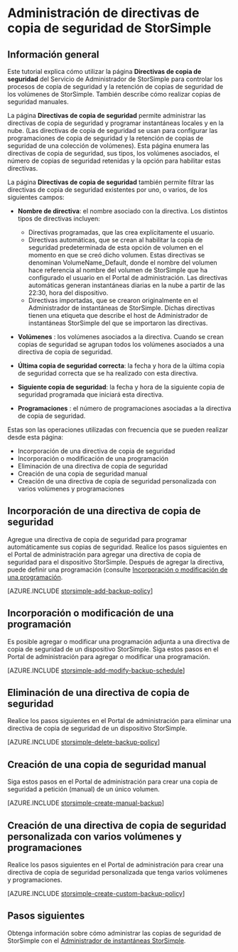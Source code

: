 <properties 
   pageTitle="Administración de directivas de copia de seguridad de StorSimple"
   description="Explica cómo se puede usar el Servicio de Administrador de StorSimple para crear y administrar trabajos de copia de seguridad y programaciones de copia de seguridad."
   services="storsimple"
   documentationCenter="NA"
   authors="alkohli"
   manager="adinah"
   editor="tysonn" />
<tags 
   ms.service="storsimple"
   ms.devlang="NA"
   ms.topic="article"
   ms.tgt_pltfrm="NA"
   ms.workload="TBD"
   ms.date="05/22/2015"
   ms.author="alkohli" />

# Administración de directivas de copia de seguridad de StorSimple

## Información general

Este tutorial explica cómo utilizar la página **Directivas de copia de seguridad** del  Servicio de Administrador de StorSimple para controlar los procesos de copia de seguridad y la retención de copias de seguridad de los volúmenes de StorSimple. También describe cómo realizar copias de seguridad manuales.

La página **Directivas de copia de seguridad** permite administrar las directivas de copia de seguridad y programar instantáneas locales y en la nube. (Las directivas de copia de seguridad se usan para configurar las programaciones de copia de seguridad y la retención de copias de seguridad de una colección de volúmenes). Esta página enumera las directivas de copia de seguridad, sus tipos, los volúmenes asociados, el número de copias de seguridad retenidas y la opción para habilitar estas directivas.

La página **Directivas de copia de seguridad** también permite filtrar las directivas de copia de seguridad existentes por uno, o varios, de los siguientes campos:

- **Nombre de directiva**: el nombre asociado con la directiva. Los distintos tipos de directivas incluyen:

   - Directivas programadas, que las crea explícitamente el usuario.
   - Directivas automáticas, que se crean al habilitar la copia de seguridad predeterminada de esta opción de volumen en el momento en que se creó dicho volumen. Estas directivas se denominan VolumeName_Default, donde el nombre del volumen hace referencia al nombre del volumen de StorSimple que ha configurado el usuario en el Portal de administración. Las directivas automáticas generan instantáneas diarias en la nube a partir de las 22:30, hora del dispositivo.
   - Directivas importadas, que se crearon originalmente en el Administrador de instantáneas de StorSimple. Dichas directivas tienen una etiqueta que describe el host de Administrador de instantáneas StorSimple del que se importaron las directivas.

- **Volúmenes** : los volúmenes asociados a la directiva. Cuando se crean copias de seguridad se agrupan todos los volúmenes asociados a una directiva de copia de seguridad.

- **Última copia de seguridad correcta**: la fecha y hora de la última copia de seguridad correcta que se ha realizado con esta directiva.

- **Siguiente copia de seguridad**: la fecha y hora de la siguiente copia de seguridad programada que iniciará esta directiva.

- **Programaciones** : el número de programaciones asociadas a la directiva de copia de seguridad.

Estas son las operaciones utilizadas con frecuencia que se pueden realizar desde esta página:

- Incorporación de una directiva de copia de seguridad 
- Incorporación o modificación de una programación 
- Eliminación de una directiva de copia de seguridad 
- Creación de una copia de seguridad manual 
- Creación de una directiva de copia de seguridad personalizada con varios volúmenes y programaciones 

## Incorporación de una directiva de copia de seguridad

Agregue una directiva de copia de seguridad para programar automáticamente sus copias de seguridad. Realice los pasos siguientes en el Portal de administración para agregar una directiva de copia de seguridad para el dispositivo StorSimple. Después de agregar la directiva, puede definir una programación (consulte [Incorporación o modificación de una programación](#add-or-modify-a-schedule).

[AZURE.INCLUDE [storsimple-add-backup-policy](../../includes/storsimple-add-backup-policy.md)]


## Incorporación o modificación de una programación

Es posible agregar o modificar una programación adjunta a una directiva de copia de seguridad de un dispositivo StorSimple. Siga estos pasos en el Portal de administración para agregar o modificar una programación.

[AZURE.INCLUDE [storsimple-add-modify-backup-schedule](../../includes/storsimple-add-modify-backup-schedule.md)]

## Eliminación de una directiva de copia de seguridad

Realice los pasos siguientes en el Portal de administración para eliminar una directiva de copia de seguridad de un dispositivo StorSimple.

[AZURE.INCLUDE [storsimple-delete-backup-policy](../../includes/storsimple-delete-backup-policy.md)]


## Creación de una copia de seguridad manual

Siga estos pasos en el Portal de administración para crear una copia de seguridad a petición (manual) de un único volumen.

[AZURE.INCLUDE [storsimple-create-manual-backup](../../includes/storsimple-create-manual-backup.md)]

## Creación de una directiva de copia de seguridad personalizada con varios volúmenes y programaciones

Realice los pasos siguientes en el Portal de administración para crear una directiva de copia de seguridad personalizada que tenga varios volúmenes y programaciones.

[AZURE.INCLUDE [storsimple-create-custom-backup-policy](../../includes/storsimple-create-custom-backup-policy.md)]


## Pasos siguientes

Obtenga información sobre cómo administrar las copias de seguridad de StorSimple con el [Administrador de instantáneas StorSimple](https://msdn.microsoft.com/library/azure/dn772365.aspx).

<!---HONumber=58--> 